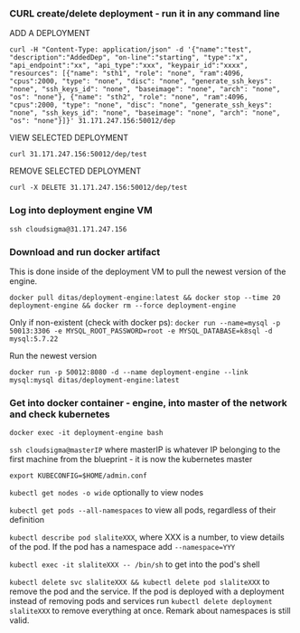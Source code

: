 ### CURL create/delete deployment - run it in any command line
ADD A DEPLOYMENT

`curl -H "Content-Type: application/json" -d '{"name":"test", "description":"AddedDep", "on-line":"starting", "type":"x", "api_endpoint":"xx", "api_type":"xxx", "keypair_id":"xxxx", "resources": [{"name": "sth1", "role": "none", "ram":4096, "cpus":2000, "type": "none", "disc": "none", "generate_ssh_keys": "none", "ssh_keys_id": "none", "baseimage": "none", "arch": "none", "os": "none"}, {"name": "sth2", "role": "none", "ram":4096, "cpus":2000, "type": "none", "disc": "none", "generate_ssh_keys": "none", "ssh_keys_id": "none", "baseimage": "none", "arch": "none", "os": "none"}]}' 31.171.247.156:50012/dep`

VIEW SELECTED DEPLOYMENT

`curl 31.171.247.156:50012/dep/test`

REMOVE SELECTED DEPLOYMENT

`curl -X DELETE 31.171.247.156:50012/dep/test`
### Log into deployment engine VM

`ssh cloudsigma@31.171.247.156`

### Download and run docker artifact
This is done inside of the deployment VM to pull the newest version of the engine.

`docker pull ditas/deployment-engine:latest && docker stop --time 20 deployment-engine && docker rm --force deployment-engine`

Only if non-existent (check with docker ps):
`docker run --name=mysql -p 50013:3306 -e MYSQL_ROOT_PASSWORD=root -e MYSQL_DATABASE=k8sql -d mysql:5.7.22`

Run the newest version

`docker run -p 50012:8080 -d --name deployment-engine --link mysql:mysql ditas/deployment-engine:latest`

### Get into docker container - engine, into master of the network and check kubernetes

`docker exec -it deployment-engine bash`

`ssh cloudsigma@masterIP` where masterIP is whatever IP belonging to the first machine from the blueprint - it is now the kubernetes master

`export KUBECONFIG=$HOME/admin.conf`

`kubectl get nodes -o wide` optionally to view nodes

`kubectl get pods --all-namespaces` to view all pods, regardless of their definition

`kubectl describe pod slaliteXXX`, where XXX is a number, to view details of the pod. If the pod has a namespace add `--namespace=YYY`

`kubectl exec -it slaliteXXX -- /bin/sh` to get into the pod's shell

`kubectl delete svc slaliteXXX && kubectl delete pod slaliteXXX` to remove the pod and the service. If the pod is deployed with a deployment instead of removing pods and services run `kubectl delete deployment slaliteXXX` to remove everything at once. Remark about namespaces is still valid.



